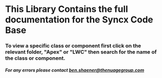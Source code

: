 # This Library Contains the full documentation for the Syncx Code Base
### To view a specific class or component first click on the relevant folder, "Apex" or "LWC" then search for the name of the class or component.
##### _For any errors please contact **ben.shaener@thenuagegroup.com**_
